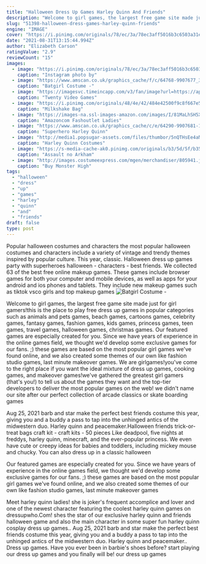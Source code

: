 ```yaml
---
title: "Halloween Dress Up Games Harley Quinn And Friends"
description: "Welcome to girl games, the largest free game site made just for girl gamers!this is the place to play free dress up games in popular categories such as animals and pets games, beach games, cartoons games, celebrity games, fantasy games, fashion games, kids games, princess games, teen games, travel games, halloween games, christmas games"
slug: "51398-halloween-dress-games-harley-quinn-friends"
engine: "IMAGE"
cover: "https://i.pinimg.com/originals/78/ec/3a/78ec3aff5016b3c6503a31e0b627c19e.jpg"
date: "2021-08-31T13:15:44.994Z"
author: "Elizabeth Carson"
ratingValue: "2.9"
reviewCount: "15"
images:
  - image: "https://i.pinimg.com/originals/78/ec/3a/78ec3aff5016b3c6503a31e0b627c19e.jpg"
    caption: "Instagram photo by"
  - image: "https://www.amscan.co.uk/graphics_cache/f/c/64768-9907677_3-1-3-1500+.jpg"
    caption: "Batgirl Costume -"
  - image: "https://imagesvc.timeincapp.com/v3/fan/image?url=https://apptrigger.com/wp-content/blogs.dir/333/files/2016/10/costume-quest.jpg&c=sc&w=1280&h=720"
    caption: "Twenty Video Games"
  - image: "https://i.pinimg.com/originals/48/4e/42/484e42500f9c8f667e5423c68e8b8e1e.jpg"
    caption: "Milkshake Bag"
  - image: "https://images-na.ssl-images-amazon.com/images/I/81MaLhSH5XL._AC_UX522_.jpg"
    caption: "Amazoncom Fashoutlet Ladies"
  - image: "https://www.amscan.co.uk/graphics_cache/c/e/64290-9907681-1-3-1500+.jpg"
    caption: "Superhero Harley Quinn"
  - image: "http://media1.popsugar-assets.com/files/thumbor/5nQTHsEe4aNcD_J31HLYv6VMEks/fit-in/1024x1024/filters:format_auto-!!-:strip_icc-!!-/2015/10/23/964/n/1922507/336648b3_edit_img_cover_file_38865805_1445633633_mian1/i/Harley-Quinn-Costumes.jpg"
    caption: "Harley Quinn Costumes"
  - image: "https://s-media-cache-ak0.pinimg.com/originals/b3/5d/5f/b35d5ff5dd3efa899df1620fed65f587.jpg"
    caption: "Assault no Arkham"
  - image: "http://images.costumeexpress.com/mgen/merchandiser/805941.jpg?zm=1500,1500,1,0,0"
    caption: "Buy Monster High"
tags:
  - "halloween"
  - "dress"
  - "up"
  - "games"
  - "harley"
  - "quinn"
  - "and"
  - "friends"
draft: false
type: post
---
```


Popular halloween costumes and characters the most popular halloween costumes and characters include a variety of vintage and trendy themes inspired by popular culture. This year, classic. Halloween dress up games party with superheroes halloween - characters - best friends. We collected 63 of the best free online makeup games. These games include browser games for both your computer and mobile devices, as well as apps for your android and ios phones and tablets. They include new makeup games such as tiktok vsco girls and top makeup games
![Batgirl Costume -](https://www.amscan.co.uk/graphics_cache/f/c/64768-9907677_3-1-3-1500+.jpg "Batgirl Costume -")

Welcome to girl games, the largest free game site made just for girl gamers!this is the place to play free dress up games in popular categories such as animals and pets games, beach games, cartoons games, celebrity games, fantasy games, fashion games, kids games, princess games, teen games, travel games, halloween games, christmas games. Our featured games are especially created for you. Since we have years of experience in the online games field, we thought we&#39;d develop some exclusive games for our fans. ;) these games are based on the most popular girl games we&#39;ve found online, and we also created some themes of our own like fashion studio games, last minute makeover games. We are girlgames!you&#39;ve come to the right place if you want the ideal mixture of dress up games, cooking games, and makeover games!we&#39;ve gathered the greatest girl gamers (that&#39;s you!) to tell us about the games they want and the top-tier developers to deliver the most popular games on the web! we didn&#39;t name our site after our perfect collection of arcade classics or skate boarding games
<!--inArticleAds-->

<!--galleryOne-->

Aug 25, 2021 barb and star make the perfect best friends costume this year, giving you and a buddy a pass to tap into the unhinged antics of the midwestern duo.  Harley quinn and peacemaker.Halloween friends trick-or-treat bags craft kit - craft kits - 50 pieces  Like deadpool, five nights at freddys, harley quinn, minecraft, and the ever-popular princess. We even have cute or creepy ideas for babies and toddlers, including mickey mouse and chucky. You can also dress up in a classic halloween
<!--inArticleAds-->

<!--galleryTwo-->

Our featured games are especially created for you. Since we have years of experience in the online games field, we thought we'd develop some exclusive games for our fans. ;) these games are based on the most popular girl games we've found online, and we also created some themes of our own like fashion studio games, last minute makeover games
<!--galleryThree-->

Meet harley quinn ladies! she is joker's frequent accomplice and lover and one of the newest character featuring the coolest harley quinn games on dressupwho.Com! shes the star of our exclusive harley quinn and friends halloween game and also the main character in some super fun harley quinn cosplay dress up games.. Aug 25, 2021 barb and star make the perfect best friends costume this year, giving you and a buddy a pass to tap into the unhinged antics of the midwestern duo.  Harley quinn and peacemaker.. Dress up games. Have you ever been in barbie's shoes before? start playing our dress up games and you finally will be! our dress up games